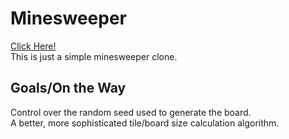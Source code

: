 # Minesweeper
[Click Here!](https://phinziegler.github.io/Minesweeper/)<br>
This is just a simple minesweeper clone.

 ## Goals/On the Way
 Control over the random seed used to generate the board.<br>
 A better, more sophisticated tile/board size calculation algorithm.<br>
